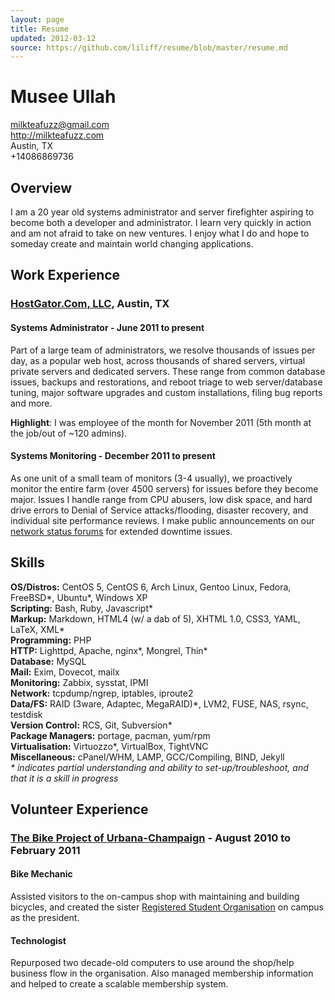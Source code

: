 ```yaml
---
layout: page
title: Resume
updated: 2012-03-12
source: https://github.com/liliff/resume/blob/master/resume.md
---
```

# Musee Ullah

<milkteafuzz@gmail.com>  
<http://milkteafuzz.com>  
Austin, TX  
+14086869736  

## Overview

I am a 20 year old systems administrator and server firefighter aspiring to 
become both a developer and administrator. I learn very quickly in action and am 
not afraid to take on new ventures. I enjoy what I do and hope to someday create 
and maintain world changing applications.

## Work Experience

### [HostGator.Com, LLC][], Austin, TX

#### Systems Administrator - June 2011 to present

Part of a large team of administrators, we resolve thousands of issues per day, 
as a popular web host, across thousands of shared servers, virtual private 
servers and dedicated servers. These range from common database issues, backups 
and restorations, and reboot triage to web server/database tuning, major 
software upgrades and custom installations, filing bug reports and more.

**Highlight**: I was employee of the month for November 2011 (5th month at the 
job/out of ~120 admins).

#### Systems Monitoring - December 2011 to present

As one unit of a small team of monitors (3-4 usually), we proactively monitor 
the entire farm (over 4500 servers) for issues before they become major. Issues 
I handle range from CPU abusers, low disk space, and hard drive errors to Denial 
of Service attacks/flooding, disaster recovery, and individual site performance 
reviews. I make public announcements on our [network status forums][] for 
extended downtime issues.

## Skills

**OS/Distros:** CentOS 5, CentOS 6, Arch Linux, Gentoo Linux, Fedora, FreeBSD\*, 
Ubuntu\*, Windows XP  
**Scripting:** Bash, Ruby, Javascript\*  
**Markup:** Markdown, HTML4 (w/ a dab of 5), XHTML 1.0, CSS3, YAML, LaTeX, XML\*  
**Programming:** PHP  
**HTTP:** Lighttpd, Apache, nginx\*, Mongrel, Thin\*  
**Database:** MySQL  
**Mail:** Exim, Dovecot, mailx  
**Monitoring:** Zabbix, sysstat, IPMI  
**Network:** tcpdump/ngrep, iptables, iproute2  
**Data/FS:** RAID (3ware, Adaptec, MegaRAID)\*, LVM2, FUSE, NAS, rsync, testdisk  
**Version Control:** RCS, Git, Subversion\*  
**Package Managers:** portage, pacman, yum/rpm  
**Virtualisation:** Virtuozzo\*, VirtualBox, TightVNC  
**Miscellaneous:** cPanel/WHM, LAMP, GCC/Compiling, BIND, Jekyll  
*\* indicates partial understanding and ability to set-up/troubleshoot, and 
that it is a skill in progress*

## Volunteer Experience

### [The Bike Project of Urbana-Champaign][] - August 2010 to February 2011

#### Bike Mechanic

Assisted visitors to the on-campus shop with maintaining and building bicycles, 
and created the sister [Registered Student Organisation][] on campus as the 
president.

#### Technologist

Repurposed two decade-old computers to use around the shop/help business flow in 
the organisation. Also managed membership information and helped to create a 
scalable membership system.

[HostGator.Com, LLC]: http://www.hostgator.com
[network status forums]: http://forums.hostgator.com/network-status-f14.html
[The Bike Project of Urbana-Champaign]: http://thebikeproject.org
[Registered Student Organisation]: http://www.union.uiuc.edu/involvement/rso
